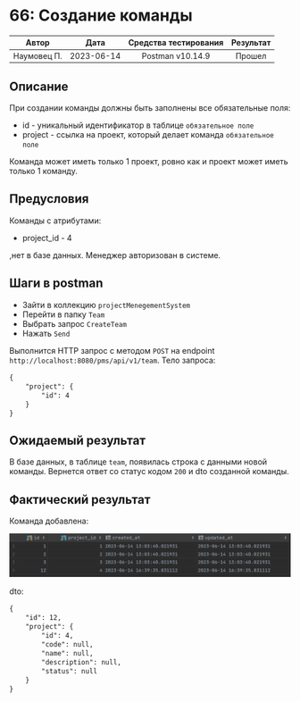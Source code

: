 # 66: Создание команды

|    Автор    |    Дата    | Средства тестирования | Результат |
|:-----------:|:----------:|:---------------------:|:---------:|
| Наумовец П. | 2023-06-14 |   Postman v10.14.9    |  Прошел   |

## Описание

При создании команды должны быть заполнены все обязательные поля:

* id - уникальный идентификатор в таблице `обязательное поле`
* project - ссылка на проект, который делает команда `обязательное поле`

Команда может иметь только 1 проект, ровно как и проект может иметь только 1 команду.

## Предусловия

Команды с атрибутами:

* project_id - 4

,нет в базе данных. Менеджер авторизован в системе.

## Шаги в postman

* Зайти в коллекцию `projectMenegementSystem`
* Перейти в папку `Team`
* Выбрать запрос `CreateTeam`
* Нажать `Send`

Выполнится HTTP запрос с методом `POST` на endpoint `http://localhost:8080/pms/api/v1/team`. Тело запроса:

```
{
    "project": {
        "id": 4
    } 
}
```

## Ожидаемый результат

В базе данных, в таблице `team`, появилась строка с данными новой команды. Вернется ответ со статус кодом `200` и 
dto созданной команды.

## Фактический результат

Команда добавлена:

![Image alt](https://github.com/PavelNaymovets/project_management_system/blob/develop/doc/test-case/screenshot/team/team_create.PNG)

dto:

```
{
    "id": 12,
    "project": {
        "id": 4,
        "code": null,
        "name": null,
        "description": null,
        "status": null
    }
}
```